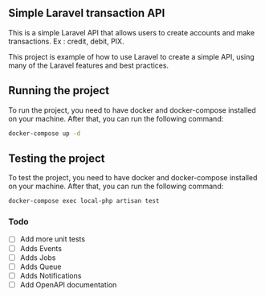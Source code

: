 ## Simple Laravel transaction API

This is a simple Laravel API that allows users to create accounts and make transactions. Ex : credit, debit, PIX.

This project is example of how to use Laravel to create a simple API, using many of the Laravel features and best practices.


## Running the project

To run the project, you need to have docker and docker-compose installed on your machine. After that, you can run the following command:

```bash
docker-compose up -d
```


## Testing the project

To test the project, you need to have docker and docker-compose installed on your machine. After that, you can run the following command:

```bash
docker-compose exec local-php artisan test
```

### Todo

- [ ] Add more unit tests
- [ ] Adds Events
- [ ] Adds Jobs
- [ ] Adds Queue
- [ ] Adds Notifications
- [ ] Add OpenAPI documentation
